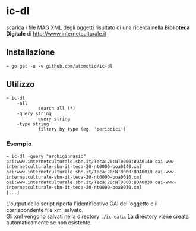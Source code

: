 # ic-dl

scarica i file MAG XML degli oggetti risultato di una ricerca nella **Biblioteca Digitale** di http://www.internetculturale.it

## Installazione

    ~ go get -u -v github.com/atomotic/ic-dl

## Utilizzo

    ~ ic-dl
        -all
                search all (*)
        -query string
                query string
        -type string
                filtery by type (eg. 'periodici')

### Esempio

    ~ ic-dl -query "archiginnasio"
    oai:www.internetculturale.sbn.it/Teca:20:NT0000:BOA0140	oai-www-internetculturale-sbn-it-teca-20-nt0000-boa0140.xml
    oai:www.internetculturale.sbn.it/Teca:20:NT0000:BOA0010	oai-www-internetculturale-sbn-it-teca-20-nt0000-boa0010.xml
    oai:www.internetculturale.sbn.it/Teca:20:NT0000:BOA0030	oai-www-internetculturale-sbn-it-teca-20-nt0000-boa0030.xml
    [...]

L'output dello script riporta l'identificativo OAI dell'oggetto e il corrispondente file xml salvato.  
Gli xml vengono salvati nella directory `./ic-data`. La directory viene creata automaticamente se non esistente.

